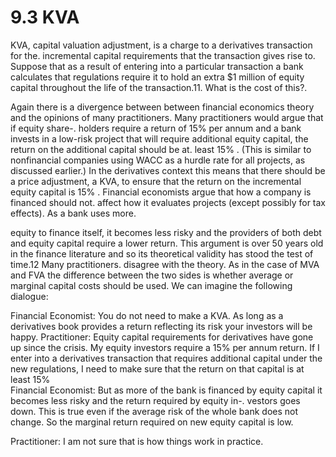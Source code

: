 # 9.3 KVA  

KVA, capital valuation adjustment, is a charge to a derivatives transaction for the. incremental capital requirements that the transaction gives rise to. Suppose that as a result of entering into a particular transaction a bank calculates that regulations require it to hold an extra $\$1$ million of equity capital throughout the life of the transaction.11. What is the cost of this?.  

Again there is a divergence between between financial economics theory and the opinions of many practitioners. Many practitioners would argue that if equity share-. holders require a return of $15\%$ per annum and a bank invests in a low-risk project that will require additional equity capital, the return on the additional capital should be at. least $15\%$ . (This is similar to nonfinancial companies using WACC as a hurdle rate for all projects, as discussed earlier.) In the derivatives context this means that there should be a price adjustment, a KVA, to ensure that the return on the incremental equity capital is $15\%$ . Financial economists argue that how a company is financed should not. affect how it evaluates projects (except possibly for tax effects). As a bank uses more.  

equity to finance itself, it becomes less risky and the providers of both debt and equity capital require a lower return. This argument is over 50 years old in the finance literature and so its theoretical validity has stood the test of time.12 Many practitioners. disagree with the theory. As in the case of MVA and FVA the difference between the two sides is whether average or marginal capital costs should be used. We can imagine the following dialogue:  

Financial Economist: You do not need to make a KVA. As long as a derivatives book provides a return reflecting its risk your investors will be happy. Practitioner:  Equity capital requirements for derivatives have gone up since the crisis. My equity investors require a $15\%$ per annum return. If I enter into a derivatives transaction that requires additional capital under the new regulations, I need to make sure that the return on that capital is at least $15\%$   
Financial Economist:  But as more of the bank is financed by equity capital it becomes less risky and the return required by equity in-. vestors goes down. This is true even if the average risk of the whole bank does not change. So the marginal return required on new equity capital is low.  

Practitioner:  I am not sure that is how things work in practice.  
